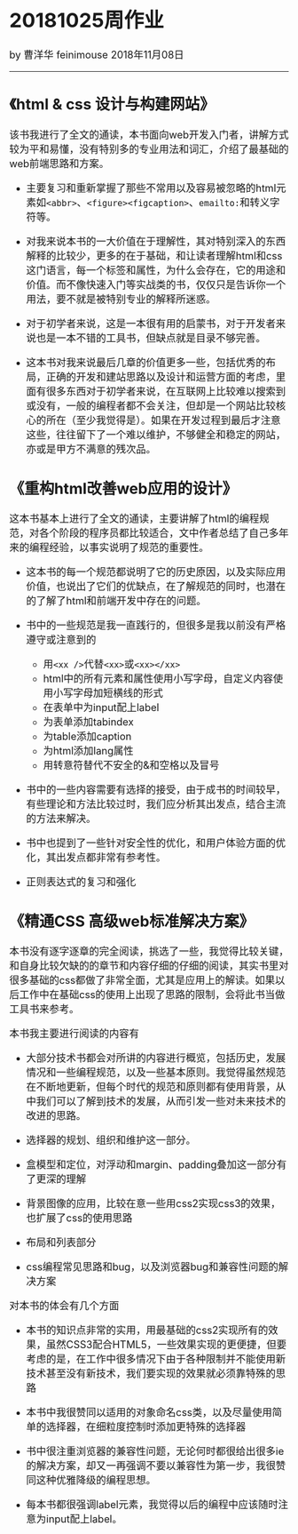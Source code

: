 <font size="4">

# 20181025周作业

by 曹洋华 feinimouse 2018年11月08日

---

## 《html & css 设计与构建网站》

该书我进行了全文的通读，本书面向web开发入门者，讲解方式较为平和易懂，没有特别多的专业用法和词汇，介绍了最基础的web前端思路和方案。

* 主要复习和重新掌握了那些不常用以及容易被忽略的html元素如`<abbr>`、`<figure><figcaption>`、`emailto:`和转义字符等。

* 对我来说本书的一大价值在于理解性，其对特别深入的东西解释的比较少，更多的在于基础，和让读者理解html和css这门语言，每一个标签和属性，为什么会存在，它的用途和价值。而不像快速入门等实战类的书，仅仅只是告诉你一个用法，要不就是被特别专业的解释所迷惑。

* 对于初学者来说，这是一本很有用的启蒙书，对于开发者来说也是一本不错的工具书，但缺点就是目录不够完善。

* 这本书对我来说最后几章的价值更多一些，包括优秀的布局，正确的开发和建站思路以及设计和运营方面的考虑，里面有很多东西对于初学者来说，在互联网上比较难以搜索到或没有，一般的编程者都不会关注，但却是一个网站比较核心的所在（至少我觉得是）。如果在开发过程到最后才注意这些，往往留下了一个难以维护，不够健全和稳定的网站，亦或是甲方不满意的残次品。

## 《重构html改善web应用的设计》

这本书基本上进行了全文的通读，主要讲解了html的编程规范，对各个阶段的程序员都比较适合，文中作者总结了自己多年来的编程经验，以事实说明了规范的重要性。

* 这本书的每一个规范都说明了它的历史原因，以及实际应用价值，也说出了它们的优缺点，在了解规范的同时，也潜在的了解了html和前端开发中存在的问题。

* 书中的一些规范是我一直践行的，但很多是我以前没有严格遵守或注意到的
    * 用`<xx />`代替`<xx>`或`<xx></xx>`
    * html中的所有元素和属性使用小写字母，自定义内容使用小写字母加短横线的形式
    * 在表单中为input配上label
    * 为表单添加tabindex
    * 为table添加caption
    * 为html添加lang属性
    * 用转意符替代不安全的&和空格以及冒号

* 书中的一些内容需要有选择的接受，由于成书的时间较早，有些理论和方法比较过时，我们应分析其出发点，结合主流的方法来解决。

* 书中也提到了一些针对安全性的优化，和用户体验方面的优化，其出发点都非常有参考性。

* 正则表达式的复习和强化

## 《精通CSS 高级web标准解决方案》

本书没有逐字逐章的完全阅读，挑选了一些，我觉得比较关键，和自身比较欠缺的的章节和内容仔细的仔细的阅读，其实书里对很多基础的css都做了非常全面，尤其是应用上的解读。如果以后工作中在基础css的使用上出现了思路的限制，会将此书当做工具书来参考。

本书我主要进行阅读的内容有 

* 大部分技术书都会对所讲的内容进行概览，包括历史，发展情况和一些编程规范，以及一些基本原则。我觉得虽然规范在不断地更新，但每个时代的规范和原则都有使用背景，从中我们可以了解到技术的发展，从而引发一些对未来技术的改进的思路。

* 选择器的规划、组织和维护这一部分。

* 盒模型和定位，对浮动和margin、padding叠加这一部分有了更深的理解

* 背景图像的应用，比较在意一些用css2实现css3的效果，也扩展了css的使用思路

* 布局和列表部分

* css编程常见思路和bug，以及浏览器bug和兼容性问题的解决方案


 对本书的体会有几个方面

*  本书的知识点非常的实用，用最基础的css2实现所有的效果，虽然CSS3配合HTML5，一些效果实现的更便捷，但要考虑的是，在工作中很多情况下由于各种限制并不能使用新技术甚至没有新技术，我们要实现的效果就必须靠特殊的思路

* 本书中我很赞同以适用的对象命名css类，以及尽量使用简单的选择器，在细粒度控制时添加更特殊的选择器

* 书中很注重浏览器的兼容性问题，无论何时都很给出很多ie的解决方案，却又一再强调不要以兼容性为第一步，我很赞同这种优雅降级的编程思想。

* 每本书都很强调label元素，我觉得以后的编程中应该随时注意为input配上label。


</font>
